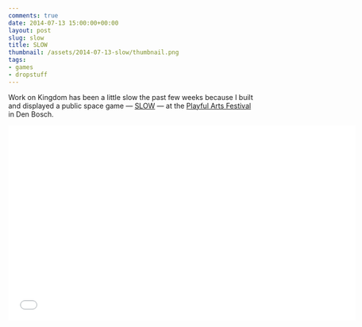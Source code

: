 ```yaml
---
comments: true
date: 2014-07-13 15:00:00+00:00
layout: post
slug: slow
title: SLOW
thumbnail: /assets/2014-07-13-slow/thumbnail.png
tags:
- games
- dropstuff
---
```


Work on Kingdom has been a little slow the past few weeks because I built and displayed a public space game — [SLOW](http://forums.tigsource.com/index.php?topic=40663) — at the [Playful Arts Festival](http://playfulartsfestival.com/) in Den Bosch.

<iframe src="//player.vimeo.com/video/99232832?portrait=0&amp;color=65b8ff" width="700" height="393" frameborder="0" webkitallowfullscreen mozallowfullscreen allowfullscreen></iframe>